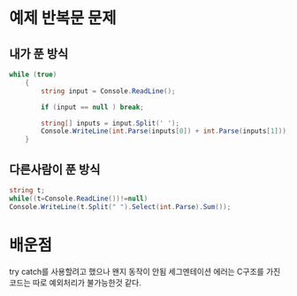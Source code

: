 # 예제 반복문 문제

## 내가 푼 방식
``` cs
while (true)
    {
        string input = Console.ReadLine();

        if (input == null ) break;

        string[] inputs = input.Split(' ');
        Console.WriteLine(int.Parse(inputs[0]) + int.Parse(inputs[1]));
    }
```

## 다른사람이 푼 방식
``` cs
string t;
while((t=Console.ReadLine())!=null)
Console.WriteLine(t.Split(" ").Select(int.Parse).Sum());
```

# 배운점
try catch를 사용할려고 했으나 왠지 동작이 안됨 세그멘테이션 에러는 C구조를 가진 코드는 따로 예외처리가 불가능한것 같다.
